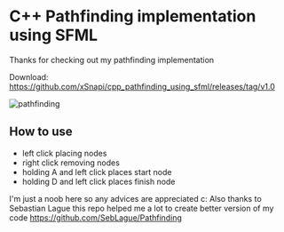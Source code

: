 # C++ Pathfinding implementation using SFML

Thanks for checking out my pathfinding implementation

Download: https://github.com/xSnapi/cpp_pathfinding_using_sfml/releases/tag/v1.0

![pathfinding](https://raw.githubusercontent.com/xSnapi/cpp_pathfinding_using_sfml/main/Images/pathfinding.gif)

## How to use

- left click placing nodes
- right click removing nodes
- holding A and left click places start node
- holding D and left click places finish node

I'm just a noob here so any advices are appreciated c:
Also thanks to Sebastian Lague this repo helped me a lot to create better version of my code https://github.com/SebLague/Pathfinding
